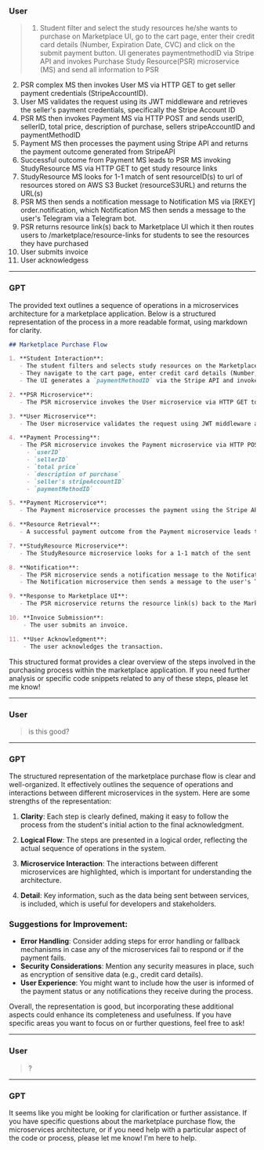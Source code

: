 ### User
> 1.	Student filter and select the study resources he/she wants to purchase on Marketplace UI, go to the cart page, enter their credit card details (Number, Expiration Date, CVC) and click on the submit payment button. UI generates paymentmethodID via Stripe API and invokes Purchase Study Resource(PSR) microservice (MS) and send all information to PSR
2.	PSR complex MS then invokes User MS via HTTP GET to get seller payment credentials (StripeAccountID). 
3.	User MS validates the request using its JWT middleware and retrieves the seller's payment credentials, specifically the Stripe Account ID
4.	PSR MS then invokes Payment MS via HTTP POST and sends userID, sellerID, total price, description of purchase, sellers stripeAccountID and paymentMethodID
5.	Payment MS then processes the payment using Stripe API and returns the payment outcome generated from StripeAPI
6.	Successful outcome from Payment MS leads to PSR MS invoking StudyResource MS via HTTP GET to get study resource links
7.	StudyResource MS looks for 1-1 match of sent resourceID(s) to url of resources stored on AWS S3 Bucket (resourceS3URL) and returns the URL(s)
8.	PSR MS then sends a notification message to Notification MS via [RKEY] order.notification, which Notification MS then sends a message to the user's Telegram via a Telegram bot. 
9.	PSR returns resource link(s) back to Marketplace UI which it then routes users to /marketplace/resource-links for students to see the resources they have purchased
10. User submits invoice
11. User acknowledgess

---
### GPT
The provided text outlines a sequence of operations in a microservices architecture for a marketplace application. Below is a structured representation of the process in a more readable format, using markdown for clarity.

```markdown
## Marketplace Purchase Flow

1. **Student Interaction**:
   - The student filters and selects study resources on the Marketplace UI.
   - They navigate to the cart page, enter credit card details (Number, Expiration Date, CVC), and click the submit payment button.
   - The UI generates a `paymentMethodID` via the Stripe API and invokes the Purchase Study Resource (PSR) microservice, sending all relevant information.

2. **PSR Microservice**:
   - The PSR microservice invokes the User microservice via HTTP GET to retrieve the seller's payment credentials (StripeAccountID).

3. **User Microservice**:
   - The User microservice validates the request using JWT middleware and retrieves the seller's payment credentials, specifically the Stripe Account ID.

4. **Payment Processing**:
   - The PSR microservice invokes the Payment microservice via HTTP POST, sending the following data:
     - `userID`
     - `sellerID`
     - `total price`
     - `description of purchase`
     - `seller's stripeAccountID`
     - `paymentMethodID`

5. **Payment Microservice**:
   - The Payment microservice processes the payment using the Stripe API and returns the payment outcome generated from the Stripe API.

6. **Resource Retrieval**:
   - A successful payment outcome from the Payment microservice leads the PSR microservice to invoke the StudyResource microservice via HTTP GET to retrieve study resource links.

7. **StudyResource Microservice**:
   - The StudyResource microservice looks for a 1-1 match of the sent `resourceID(s)` to the URLs of resources stored in an AWS S3 Bucket (`resourceS3URL`) and returns the URL(s).

8. **Notification**:
   - The PSR microservice sends a notification message to the Notification microservice via `[RKEY] order.notification`.
   - The Notification microservice then sends a message to the user's Telegram via a Telegram bot.

9. **Response to Marketplace UI**:
   - The PSR microservice returns the resource link(s) back to the Marketplace UI, which routes users to `/marketplace/resource-links` for students to view the resources they have purchased.

10. **Invoice Submission**:
    - The user submits an invoice.

11. **User Acknowledgment**:
    - The user acknowledges the transaction.
```

This structured format provides a clear overview of the steps involved in the purchasing process within the marketplace application. If you need further analysis or specific code snippets related to any of these steps, please let me know!

---
### User
> is this good?

---
### GPT
The structured representation of the marketplace purchase flow is clear and well-organized. It effectively outlines the sequence of operations and interactions between different microservices in the system. Here are some strengths of the representation:

1. **Clarity**: Each step is clearly defined, making it easy to follow the process from the student's initial action to the final acknowledgment.

2. **Logical Flow**: The steps are presented in a logical order, reflecting the actual sequence of operations in the system.

3. **Microservice Interaction**: The interactions between different microservices are highlighted, which is important for understanding the architecture.

4. **Detail**: Key information, such as the data being sent between services, is included, which is useful for developers and stakeholders.

### Suggestions for Improvement:
- **Error Handling**: Consider adding steps for error handling or fallback mechanisms in case any of the microservices fail to respond or if the payment fails.
- **Security Considerations**: Mention any security measures in place, such as encryption of sensitive data (e.g., credit card details).
- **User Experience**: You might want to include how the user is informed of the payment status or any notifications they receive during the process.

Overall, the representation is good, but incorporating these additional aspects could enhance its completeness and usefulness. If you have specific areas you want to focus on or further questions, feel free to ask!

---
### User
> ?

---
### GPT
It seems like you might be looking for clarification or further assistance. If you have specific questions about the marketplace purchase flow, the microservices architecture, or if you need help with a particular aspect of the code or process, please let me know! I'm here to help.
